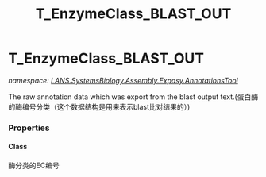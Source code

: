 ﻿---
title: T_EnzymeClass_BLAST_OUT
---

# T_EnzymeClass_BLAST_OUT
_namespace: [LANS.SystemsBiology.Assembly.Expasy.AnnotationsTool](N-LANS.SystemsBiology.Assembly.Expasy.AnnotationsTool.html)_

The raw annotation data which was export from the blast output text.(蛋白酶的酶编号分类（这个数据结构是用来表示blast比对结果的）)



### Properties

#### Class
酶分类的EC编号

